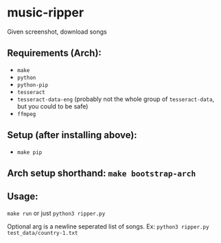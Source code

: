 # music-ripper
Given screenshot, download songs

## Requirements (Arch):
* `make`
* `python`
* `python-pip`
* `tesseract` 
* `tesseract-data-eng` (probably not the whole group of `tesseract-data`, but you could to be safe)
* `ffmpeg`

## Setup (after installing above):
* `make pip`

## Arch setup shorthand: `make bootstrap-arch`

## Usage:
`make run`
or just `python3 ripper.py`

Optional arg is a newline seperated list of songs. Ex: `python3 ripper.py test_data/country-1.txt`